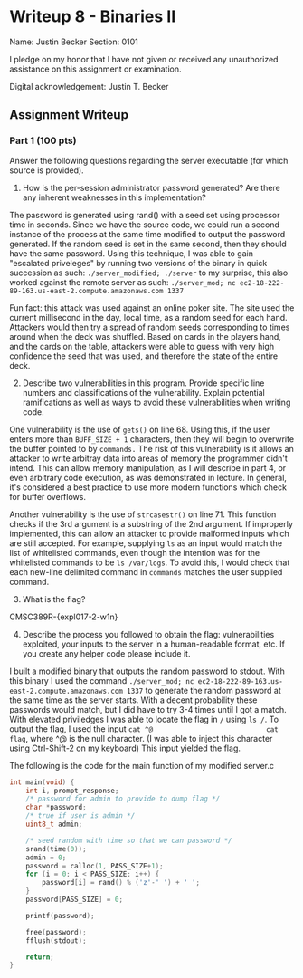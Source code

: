 # Writeup 8 - Binaries II

Name: Justin Becker
Section: 0101

I pledge on my honor that I have not given or received any unauthorized assistance on this assignment or examination.

Digital acknowledgement: Justin T. Becker

## Assignment Writeup

### Part 1 (100 pts)
Answer the following questions regarding the server executable (for which source is provided).

1. How is the per-session administrator password generated? Are there any inherent weaknesses in this implementation?

The password is generated using rand() with a seed set using processor time in seconds. Since we have the source code, we could run a second instance of the process at the same time modified to output the password generated. If the random seed is set in the same second, then they should have the same password. Using this technique, I was able to gain "escalated priveleges" by running two versions of the binary in quick succession as such: `./server_modified; ./server` to my surprise, this also worked against the remote server as such: `./server_mod; nc ec2-18-222-89-163.us-east-2.compute.amazonaws.com 1337`

Fun fact: this attack was used against an online poker site. The site used the current millisecond in the day, local time, as a random seed for each hand. Attackers would then try a spread of random seeds corresponding to times around when the deck was shuffled. Based on cards in the players hand, and the cards on the table, attackers were able to guess with very high confidence the seed that was used, and therefore the state of the entire deck.

2. Describe two vulnerabilities in this program. Provide specific line numbers and classifications of the vulnerability. Explain potential ramifications as well as ways to avoid these vulnerabilities when writing code.

One vulnerability is the use of `gets()` on line 68. Using this, if the user enters more than `BUFF_SIZE + 1` characters, then they will begin to overwrite the buffer pointed to by `commands.` The risk of this vulnerability is it allows an attacker to write arbitray data into areas of memory the programmer didn't intend. This can allow memory manipulation, as I will describe in part 4, or even arbitrary code execution, as was demonstrated in lecture. In general, it's considered a best practice to use more modern functions which check for buffer overflows.

Another vulnerability is the use of `strcasestr()` on line 71. This function checks if the 3rd argument is a substring of the 2nd argument. If improperly implemented, this can allow an attacker to provide malformed inputs which are still accepted. For example, supplying `ls` as an input would match the list of whitelisted commands, even though the intention was for the whitelisted commands to be `ls /var/logs`. To avoid this, I would check that each new-line delimited command in `commands` matches the user supplied command.

3. What is the flag?

CMSC389R-{expl017-2-w1n}

4. Describe the process you followed to obtain the flag: vulnerabilities exploited, your inputs to the server in a human-readable format, etc. If you create any helper code please include it.

I built a modified binary that outputs the random password to stdout. With this binary I used the command `./server_mod; nc ec2-18-222-89-163.us-east-2.compute.amazonaws.com 1337` to generate the random password at the same time as the server starts. With a decent probability these passwords would match, but I did have to try 3-4 times until I got a match. With elevated priviledges I was able to locate the flag in `/` using `ls /`. To output the flag, I used the input `cat ^@                            cat flag`, where ^@ is the null character. (I was able to inject this character using Ctrl-Shift-2 on my keyboard) This input yielded the flag.

The following is the code for the main function of my modified server.c

```c
int main(void) {
    int i, prompt_response;
    /* password for admin to provide to dump flag */
    char *password;
    /* true if user is admin */
    uint8_t admin;

    /* seed random with time so that we can password */
    srand(time(0));
    admin = 0;
    password = calloc(1, PASS_SIZE+1);
    for (i = 0; i < PASS_SIZE; i++) {
        password[i] = rand() % ('z'-' ') + ' ';
    }
    password[PASS_SIZE] = 0;

    printf(password);

    free(password);
    fflush(stdout);

    return;
}
```